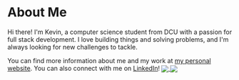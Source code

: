# About Me

Hi there! I'm Kevin, a computer science student from DCU with a passion for full stack development. I love building things and solving problems, and I'm always looking for new challenges to tackle.

You can find more information about me and my work at [my personal website](https://www.kevinjtomescu.com). You can also connect with me on [LinkedIn](https://www.linkedin.com/in/kevin-james-tomescu/)! 
<a href="https://github.com/anuraghazra/github-readme-stats">
  <img align="center" src="https://github-readme-stats.vercel.app/api?username=kmanjt&count_private=true" />
</a>
<a href="https://git.io/streak-stats">
  <img align="center" src="http://github-readme-streak-stats.herokuapp.com?user=kmanjt&theme=default)" />
</a>
